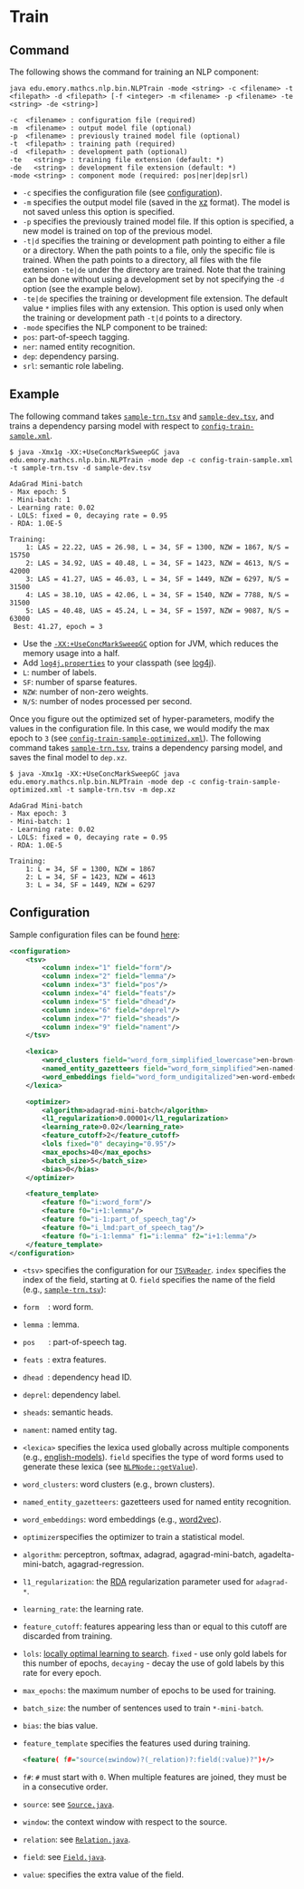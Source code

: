 # Train

## Command

The following shows the command for training an NLP component:

```
java edu.emory.mathcs.nlp.bin.NLPTrain -mode <string> -c <filename> -t <filepath> -d <filepath> [-f <integer> -m <filename> -p <filename> -te <string> -de <string>]

-c  <filename> : configuration file (required)
-m  <filename> : output model file (optional)
-p  <filename> : previously trained model file (optional)
-t  <filepath> : training path (required)
-d  <filepath> : development path (optional)
-te   <string> : training file extension (default: *)
-de   <string> : development file extension (default: *)
-mode <string> : component mode (required: pos|ner|dep|srl)
```

* `-c` specifies the configuration file (see [configuration](#configuration)).
* `-m` specifies the output model file (saved in the [xz](http://tukaani.org) format). The model is not saved unless this option is specified.
* `-p` specifies the previously trained model file. If this option is specified, a new model is trained on top of the previous model.
* `-t|d` specifies the training or development path pointing to either a file or a directory. When the path points to a file, only the specific file is trained. When the path points to a directory, all files with the file extension `-te|de` under the directory are trained. Note that the training can be done without using a development set by not specifying the `-d` option (see the example below).
* `-te|de` specifies the training or development file extension. The default value `*` implies files with any extension. This option is used only when the training or development path `-t|d` points to a directory.
* `-mode` specifies the NLP component to be trained:
 * `pos`: part-of-speech tagging.
 * `ner`: named entity recognition.
 * `dep`: dependency parsing.
 * `srl`: semantic role labeling.

## Example

The following command takes [`sample-trn.tsv`](../../src/main/resources/dat/sample-trn.tsv) and [`sample-dev.tsv`](../../src/main/resources/dat/sample-dev.tsv), and trains a dependency parsing model with respect to [`config-train-sample.xml`](../../src/main/resources/configuration/config-train-sample.xml).

```
$ java -Xmx1g -XX:+UseConcMarkSweepGC java edu.emory.mathcs.nlp.bin.NLPTrain -mode dep -c config-train-sample.xml -t sample-trn.tsv -d sample-dev.tsv

AdaGrad Mini-batch
- Max epoch: 5
- Mini-batch: 1
- Learning rate: 0.02
- LOLS: fixed = 0, decaying rate = 0.95
- RDA: 1.0E-5

Training:
    1: LAS = 22.22, UAS = 26.98, L = 34, SF = 1300, NZW = 1867, N/S = 15750
    2: LAS = 34.92, UAS = 40.48, L = 34, SF = 1423, NZW = 4613, N/S = 42000
    3: LAS = 41.27, UAS = 46.03, L = 34, SF = 1449, NZW = 6297, N/S = 31500
    4: LAS = 38.10, UAS = 42.06, L = 34, SF = 1540, NZW = 7788, N/S = 31500
    5: LAS = 40.48, UAS = 45.24, L = 34, SF = 1597, NZW = 9087, N/S = 63000
 Best: 41.27, epoch = 3
```

* Use the [`-XX:+UseConcMarkSweepGC`](http://www.oracle.com/technetwork/java/tuning-139912.html) option for JVM, which reduces the memory usage into a half.
* Add [`log4j.properties`](../../src/main/resources/configuration/log4j.properties) to your classpath (see [log4j](http://logging.apache.org/log4j/)).
 * `L`: number of labels.
 * `SF`: number of sparse features.
 * `NZW`: number of non-zero weights.
 * `N/S`: number of nodes processed per second. 

Once you figure out the optimized set of hyper-parameters, modify the values in the configuration file. In this case, we would modify the max epoch to `3` (see [`config-train-sample-optimized.xml`](../../src/main/resources/configuration/config-train-sample-optimized.xml#L18)). The following command takes [`sample-trn.tsv`](../../src/main/resources/dat/sample-trn.tsv), trains a dependency parsing model, and saves the final model to `dep.xz`.

```
$ java -Xmx1g -XX:+UseConcMarkSweepGC java edu.emory.mathcs.nlp.bin.NLPTrain -mode dep -c config-train-sample-optimized.xml -t sample-trn.tsv -m dep.xz

AdaGrad Mini-batch
- Max epoch: 3
- Mini-batch: 1
- Learning rate: 0.02
- LOLS: fixed = 0, decaying rate = 0.95
- RDA: 1.0E-5

Training:
    1: L = 34, SF = 1300, NZW = 1867
    2: L = 34, SF = 1423, NZW = 4613
    3: L = 34, SF = 1449, NZW = 6297
```

## Configuration

Sample configuration files can be found [here](../../src/main/resources/configuration/):

```xml
<configuration>
    <tsv>
        <column index="1" field="form"/>
        <column index="2" field="lemma"/>
        <column index="3" field="pos"/>
        <column index="4" field="feats"/>
        <column index="5" field="dhead"/>
        <column index="6" field="deprel"/>
        <column index="7" field="sheads"/>
        <column index="9" field="nament"/>
    </tsv>

    <lexica>
        <word_clusters field="word_form_simplified_lowercase">en-brown-clusters-simplified-lowercase.xz</word_clusters>
        <named_entity_gazetteers field="word_form_simplified">en-named-entity-gazetteers-simplified.xz</named_entity_gazetteers>
        <word_embeddings field="word_form_undigitalized">en-word-embeddings-undigitalized.xz</word_embeddings>
    </lexica>

    <optimizer>
        <algorithm>adagrad-mini-batch</algorithm>
        <l1_regularization>0.00001</l1_regularization>
        <learning_rate>0.02</learning_rate>
        <feature_cutoff>2</feature_cutoff>
        <lols fixed="0" decaying="0.95"/>
        <max_epochs>40</max_epochs>
        <batch_size>5</batch_size>
        <bias>0</bias>
    </optimizer>

    <feature_template>
        <feature f0="i:word_form"/>
        <feature f0="i+1:lemma"/>
        <feature f0="i-1:part_of_speech_tag"/>
        <feature f0="i_lmd:part_of_speech_tag"/>
        <feature f0="i-1:lemma" f1="i:lemma" f2="i+1:lemma"/>
    </feature_template>
</configuration>
```

* `<tsv>` specifies the configuration for our [`TSVReader`](https://github.com/emorynlp/corenlp/blob/master/src/main/java/edu/emory/mathcs/nlp/component/template/util/TSVReader.java). `index` specifies the index of the field, starting at 0. `field` specifies the name of the field (e.g., [`sample-trn.tsv`](../../src/main/resources/dat/sample-trn.tsv)):
 * `form`&nbsp;&nbsp;&nbsp;&nbsp;: word form.
 * `lemma`&nbsp;&nbsp;: lemma.
 * `pos`&nbsp;&nbsp;&nbsp;&nbsp;&nbsp;&nbsp;: part-of-speech tag.
 * `feats`&nbsp;&nbsp;: extra features.
 * `dhead`&nbsp;&nbsp;: dependency head ID.
 * `deprel`: dependency label.
 * `sheads`: semantic heads.
 * `nament`: named entity tag.

* `<lexica>` specifies the lexica used globally across multiple components (e.g., [english-models](../supplements/english-models.md)). `field` specifies the type of word forms used to generate these lexica (see [`NLPNode::getValue`](https://github.com/emorynlp/corenlp/blob/master/src/main/java/edu/emory/mathcs/nlp/component/template/node/NLPNode.java#L193)).
 * `word_clusters`: word clusters (e.g., brown clusters).
 * `named_entity_gazetteers`: gazetteers used for named entity recognition.
 * `word_embeddings`: word embeddings (e.g., [word2vec](http://word2vec.googlecode.com)).

* `optimizer`specifies the optimizer to train a statistical model.
 * `algorithm`: perceptron, softmax, adagrad, agagrad-mini-batch, agadelta-mini-batch, agagrad-regression.
 * `l1_regularization`: the [RDA](http://www.jmlr.org/papers/volume11/xiao10a/xiao10a.pdf) regularization parameter used for `adagrad-*`.
 * `learning_rate`: the learning rate.
 * `feature_cutoff`: features appearing less than or equal to this cutoff are discarded from training.
 * `lols`: [locally optimal learning to search](http://jmlr.org/proceedings/papers/v37/changb15.pdf). `fixed` - use only gold labels for this number of epochs, `decaying` - decay the use of gold labels by this rate for every epoch.
 * `max_epochs`: the maximum number of epochs to be used for training.
 * `batch_size`: the number of sentences used to train `*-mini-batch`.
 * `bias`: the bias value.

* `feature_template` specifies the features used during training.

    ```xml
    <feature( f#="source(±window)?(_relation)?:field(:value)?")+/>
    ```

 * `f#`: `#` must start with `0`. When multiple features are joined, they must be in a consecutive order.
 * `source`: see [`Source.java`](https://github.com/emorynlp/corenlp/blob/master/src/main/java/edu/emory/mathcs/nlp/component/template/feature/Source.java).
 * `window`: the context window with respect to the source.
 * `relation`: see [`Relation.java`](https://github.com/emorynlp/corenlp/blob/master/src/main/java/edu/emory/mathcs/nlp/component/template/feature/Relation.java).
 * `field`: see [`Field.java`](https://github.com/emorynlp/corenlp/blob/master/src/main/java/edu/emory/mathcs/nlp/component/template/feature/Field.java).
 * `value`: specifies the extra value of the field.